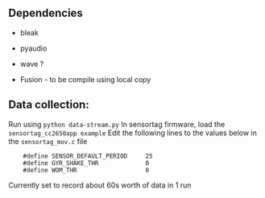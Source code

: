 
Dependencies
------------
* bleak
* pyaudio
* wave ?

* Fusion - to be compile using local copy


## Data collection:
Run using ```python data-stream.py```
In sensortag firmware, load the ```sensortag_cc2650app example```
Edit the following lines to the values below in the ```sensortag_mov.c``` file
``` 
    #define SENSOR_DEFAULT_PERIOD     25
    #define GYR_SHAKE_THR             0
    #define WOM_THR                   0
```

Currently set to record about 60s worth of data in 1 run